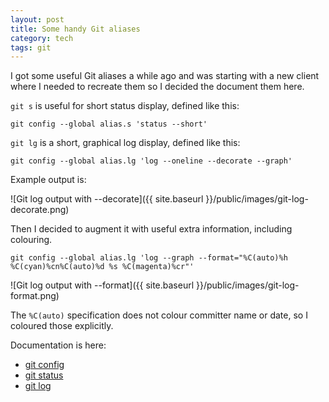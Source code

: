 ```yaml
---
layout: post
title: Some handy Git aliases
category: tech
tags: git
---
```


I got some useful Git aliases a while ago and was starting with a new client where I
needed to recreate them so I decided the document them here.

`git s` is useful for short status display, defined like this:

    git config --global alias.s 'status --short'

`git lg` is a short, graphical log display, defined like this:

    git config --global alias.lg 'log --oneline --decorate --graph'

Example output is:

![Git log output with --decorate]({{ site.baseurl }}/public/images/git-log-decorate.png)

Then I decided to augment it with useful extra information, including colouring.

    git config --global alias.lg 'log --graph --format="%C(auto)%h %C(cyan)%cn%C(auto)%d %s %C(magenta)%cr"'

![Git log output with --format]({{ site.baseurl }}/public/images/git-log-format.png)

The `%C(auto)` specification does not colour committer name or date, so I coloured those
explicitly.

Documentation is here:

* [git config](https://git-scm.com/docs/git-config)
* [git status](https://git-scm.com/docs/git-status)
* [git log](https://git-scm.com/docs/git-log)
